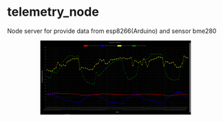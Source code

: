 # telemetry_node
Node server for provide data from esp8266(Arduino) and sensor bme280

<p align="center">
  <img src="https://github.com/vsmon/telemetry_node/blob/master/src/assets/images/screenshot.PNG" width="350" alt="accessibility text">
</p>
